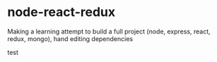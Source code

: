 # node-react-redux
Making a learning attempt to build a full project (node, express, react, redux, mongo), hand editing dependencies

test

